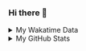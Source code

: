 ### Hi there 👋

<!--
**cdfmlr/cdfmlr** is a ✨ _special_ ✨ repository because its `README.md` (this file) appears on your GitHub profile.

Here are some ideas to get you started:

- 🔭 I’m currently working on ...
- 🌱 I’m currently learning ...
- 👯 I’m looking to collaborate on ...
- 🤔 I’m looking for help with ...
- 💬 Ask me about ...
- 📫 How to reach me: ...
- 😄 Pronouns: ...
- ⚡ Fun fact: ...
-->

<details>

<summary>My Wakatime Data</summary>

<!--START_SECTION:waka-->
![Lines of code](https://img.shields.io/badge/From%20Hello%20World%20I%27ve%20Written-7.4%20million%20lines%20of%20code-blue)

**🐱 My GitHub Data** 

> 📦 682.0 kB Used in GitHub's Storage 
 > 
> 🏆 789 Contributions in the Year 2023
 > 
> 🚫 Not Opted to Hire
 > 
> 📜 77 Public Repositories 
 > 
> 🔑 17 Private Repositories 
 > 
**I'm an Early 🐤** 

```text
🌞 Morning                1437 commits        ██████░░░░░░░░░░░░░░░░░░░   24.18 % 
🌆 Daytime                2469 commits        ██████████░░░░░░░░░░░░░░░   41.55 % 
🌃 Evening                1967 commits        ████████░░░░░░░░░░░░░░░░░   33.10 % 
🌙 Night                  69 commits          ░░░░░░░░░░░░░░░░░░░░░░░░░   01.16 % 
```
📅 **I'm Most Productive on Wednesday** 

```text
Monday                   705 commits         ███░░░░░░░░░░░░░░░░░░░░░░   11.86 % 
Tuesday                  1011 commits        ████░░░░░░░░░░░░░░░░░░░░░   17.01 % 
Wednesday                1016 commits        ████░░░░░░░░░░░░░░░░░░░░░   17.10 % 
Thursday                 806 commits         ███░░░░░░░░░░░░░░░░░░░░░░   13.56 % 
Friday                   883 commits         ████░░░░░░░░░░░░░░░░░░░░░   14.86 % 
Saturday                 808 commits         ███░░░░░░░░░░░░░░░░░░░░░░   13.60 % 
Sunday                   713 commits         ███░░░░░░░░░░░░░░░░░░░░░░   12.00 % 
```


**I Mostly Code in Go** 

```text
Go                       30 repos            ████████░░░░░░░░░░░░░░░░░   33.33 % 
Python                   20 repos            ██████░░░░░░░░░░░░░░░░░░░   22.22 % 
HTML                     6 repos             ██░░░░░░░░░░░░░░░░░░░░░░░   06.67 % 
Dart                     2 repos             █░░░░░░░░░░░░░░░░░░░░░░░░   02.22 % 
TypeScript               1 repo              ░░░░░░░░░░░░░░░░░░░░░░░░░   01.11 % 
```




 Last Updated on 30/05/2023 01:28:59 UTC
<!--END_SECTION:waka-->

</details>

<details>
 
 <summary>My GitHub Stats</summary>

[![CDFMLR's github stats](https://github-readme-stats.vercel.app/api?username=cdfmlr&count_private=true&show_icons=true)](https://github.com/anuraghazra/github-readme-stats)

</details>
